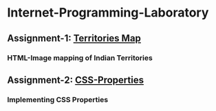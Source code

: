 # Internet-Programming-Laboratory

## Assignment-1: [Territories Map](https://hariboobaalanpn.github.io/Internet-Programming-Laboratory/Assignment-1.html)
### HTML-Image mapping of Indian Territories

## Assignment-2: [CSS-Properties](https://hariboobaalanpn.github.io/Internet-Programming-Laboratory/Assignment2.html)
### Implementing CSS Properties

